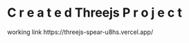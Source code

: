 <h1> C r e a t e d  T h r e e j s P r o j e c t </h1> 
 
 
working link 
https://threejs-spear-u8hs.vercel.app/
